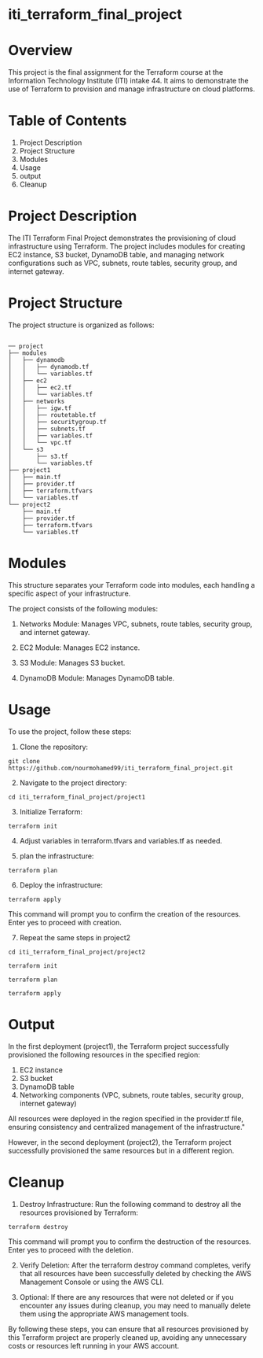 # iti_terraform_final_project


# Overview

This project is the final assignment for the Terraform course at the Information Technology Institute (ITI) intake 44. It aims to demonstrate the use of Terraform to provision and manage infrastructure on cloud platforms.

# Table of Contents
1. Project Description
2. Project Structure
3. Modules
4. Usage
5. output
6. Cleanup 

# Project Description

The ITI Terraform Final Project demonstrates the provisioning of cloud infrastructure using Terraform. The project includes modules for creating EC2 instance, S3 bucket, DynamoDB table, and managing network configurations such as VPC, subnets, route tables, security group, and internet gateway.

# Project Structure

The project structure is organized as follows:

```shell

── project
├── modules
│   ├── dynamodb
│   │   ├── dynamodb.tf
│   │   └── variables.tf
│   ├── ec2
│   │   ├── ec2.tf
│   │   └── variables.tf
│   ├── networks
│   │   ├── igw.tf
│   │   ├── routetable.tf
│   │   ├── securitygroup.tf
│   │   ├── subnets.tf
│   │   ├── variables.tf
│   │   └── vpc.tf
│   └── s3
│       ├── s3.tf
│       └── variables.tf
├── project1
│   ├── main.tf
│   ├── provider.tf
│   ├── terraform.tfvars
│   └── variables.tf
└── project2
    ├── main.tf
    ├── provider.tf
    ├── terraform.tfvars
    └── variables.tf
```
# Modules

This structure separates your Terraform code into modules, each handling a specific aspect of your infrastructure.

The project consists of the following modules:

1. Networks Module: Manages VPC, subnets, route tables, security group, and internet gateway.
   
2. EC2 Module: Manages EC2 instance.

3. S3 Module: Manages S3 bucket.

4. DynamoDB Module: Manages DynamoDB table.

# Usage

To use the project, follow these steps:

1. Clone the repository:
   
```shell
git clone https://github.com/nourmohamed99/iti_terraform_final_project.git
```
2. Navigate to the project directory:
   
```shell
cd iti_terraform_final_project/project1 
```   

3. Initialize Terraform:
   
```shell
terraform init
```

4. Adjust variables in terraform.tfvars and variables.tf as needed.

5. plan the infrastructure:
   
```shell
terraform plan
```

6. Deploy the infrastructure:

```shell
terraform apply
```
This command will prompt you to confirm the creation of the resources. Enter yes to proceed with creation.

7. Repeat the same steps in project2
```shell
cd iti_terraform_final_project/project2 
```     
```shell
terraform init
```
```shell
terraform plan
```   
```shell
terraform apply
```
# Output

In the first deployment (project1), the Terraform project successfully provisioned the following resources in the specified region:

1. EC2 instance
2. S3 bucket
3. DynamoDB table
4. Networking components (VPC, subnets, route tables, security group, internet gateway)

All resources were deployed in the region specified in the provider.tf file, ensuring consistency and centralized management of the infrastructure."

However, in the second deployment (project2), the Terraform project successfully provisioned the same resources but in a different region.

# Cleanup

1. Destroy Infrastructure: Run the following command to destroy all the resources provisioned by Terraform:

```shell
terraform destroy
```
This command will prompt you to confirm the destruction of the resources. Enter yes to proceed with the deletion.

2. Verify Deletion: After the terraform destroy command completes, verify that all resources have been successfully deleted by checking the AWS Management Console or using the AWS CLI.

3. Optional: If there are any resources that were not deleted or if you encounter any issues during cleanup, you may need to manually delete them using the appropriate AWS management tools.

By following these steps, you can ensure that all resources provisioned by this Terraform project are properly cleaned up, avoiding any unnecessary costs or resources left running in your AWS account.   


